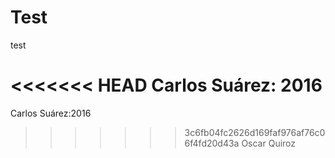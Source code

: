 # Test
test

<<<<<<< HEAD
Carlos Suárez: 2016
=======
Carlos Suárez:2016
>>>>>>> 3c6fb04fc2626d169faf976af76c06f4fd20d43a
Oscar Quiroz

